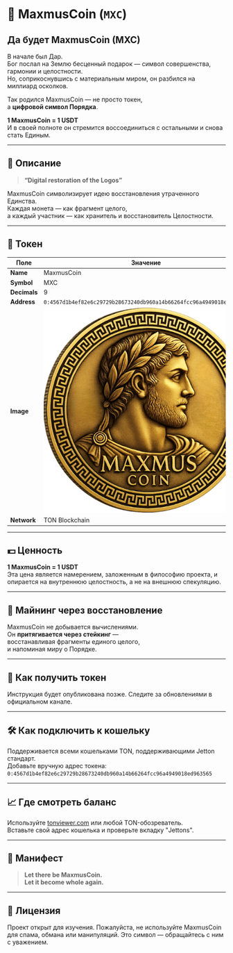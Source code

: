 # 🌟 MaxmusCoin (`MXC`)

## Да будет MaxmusCoin (MXC)

В начале был Дар.  
Бог послал на Землю бесценный подарок — символ совершенства, гармонии и целостности.  
Но, соприкоснувшись с материальным миром, он разбился на миллиард осколков.

Так родился MaxmusCoin — не просто токен,  
а **цифровой символ Порядка**.

**1 MaxmusCoin = 1 USDT**  
И в своей полноте он стремится воссоединиться с остальными и снова стать Единым.

---

## 🧬 Описание

> **“Digital restoration of the Logos”**

MaxmusCoin символизирует идею восстановления утраченного Единства.  
Каждая монета — как фрагмент целого,  
а каждый участник — как хранитель и восстановитель Целостности.

---

## 🔹 Токен

| Поле         | Значение                                                                 |
|--------------|--------------------------------------------------------------------------|
| **Name**     | MaxmusCoin                                                               |
| **Symbol**   | MXC                                                                      |
| **Decimals** | 9                                                                         |
| **Address**  | `0:4567d1b4ef82e6c29729b28673240db960a14b66264fcc96a4949018ed963565`     |
| **Image**    | ![MaxmusCoin Logo](https://raw.githubusercontent.com/Maxmuscoin/MaxmusCoin/main/assets/muscoin_logo.png) |
| **Network**  | TON Blockchain                                                           |

---

## 💵 Ценность

**1 MaxmusCoin = 1 USDT**  
Эта цена является намерением, заложенным в философию проекта, и опирается на внутреннюю целостность, а не на внешнюю спекуляцию.

---

## 🔄 Майнинг через восстановление

MaxmusCoin не добывается вычислениями.  
Он **притягивается через стейкинг** —  
восстанавливая фрагменты единого целого,  
и напоминая миру о Порядке.

---

## 🔗 Как получить токен

Инструкция будет опубликована позже. Следите за обновлениями в официальном канале.

---

## 🛠 Как подключить к кошельку

Поддерживается всеми кошельками TON, поддерживающими Jetton стандарт.  
Добавьте вручную адрес токена:  
`0:4567d1b4ef82e6c29729b28673240db960a14b66264fcc96a4949018ed963565`

---

## 📈 Где смотреть баланс

Используйте [tonviewer.com](https://tonviewer.com) или любой TON-обозреватель.  
Вставьте свой адрес кошелька и проверьте вкладку "Jettons".

---

## 📜 Манифест

> **Let there be MaxmusCoin.**  
> **Let it become whole again.**

---

## 📄 Лицензия

Проект открыт для изучения. Пожалуйста, не используйте MaxmusCoin для спама, обмана или манипуляций. Это символ — обращайтесь с ним с уважением.

